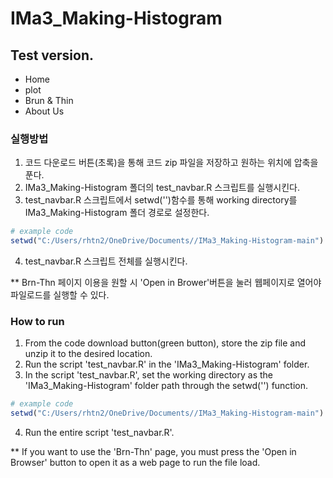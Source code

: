 # IMa3_Making-Histogram

## Test version.

- Home 
- plot 
- Brun & Thin
- About Us

### 실행방법
1. 코드 다운로드 버튼(초록)을 통해 코드 zip 파일을 저장하고 원하는 위치에 압축을 푼다.
2. IMa3_Making-Histogram 폴더의 test_navbar.R 스크립트를 실행시킨다.
3. test_navbar.R 스크립트에서 setwd('')함수를 통해 working directory를 IMa3_Making-Histogram 폴더 경로로 설정한다.  
```r
# example code
setwd("C:/Users/rhtn2/OneDrive/Documents//IMa3_Making-Histogram-main")
```
4. test_navbar.R 스크립트 전체를 실행시킨다. 

** Brn-Thn 페이지 이용을 원할 시 'Open in Brower'버튼을 눌러 웹페이지로 열어야 파일로드를 실행할 수 있다. 


### How to run
1. From the code download button(green button), store the zip file and unzip it to the desired location.
2. Run the script 'test_navbar.R' in the 'IMa3_Making-Histogram' folder.
3. In the script 'test_navbar.R', set the working directory as the 'IMa3_Making-Histogram' folder path through the setwd('') function.  
```r
# example code
setwd("C:/Users/rhtn2/OneDrive/Documents//IMa3_Making-Histogram-main")
```
4. Run the entire script 'test_navbar.R'.

** If you want to use the 'Brn-Thn' page, you must press the 'Open in Browser' button to open it as a web page to run the file load.
